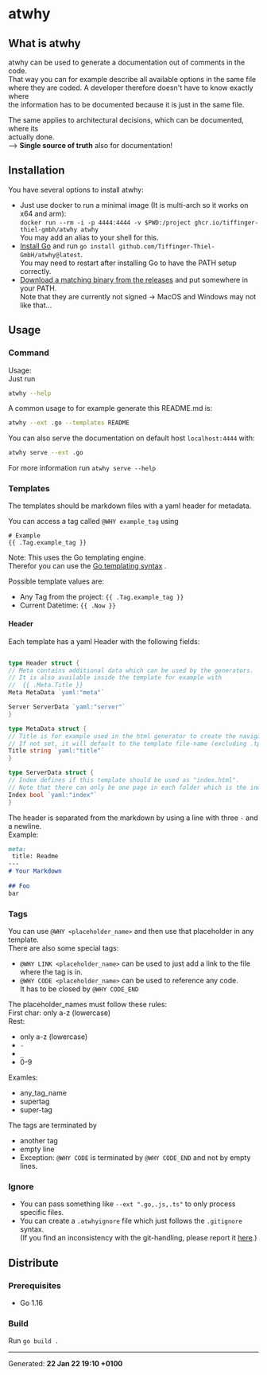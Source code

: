 # atwhy

## What is atwhy

atwhy can be used to generate a documentation out of comments in the code.  
That way you can for example describe all available options in the same file  
where they are coded. A developer therefore doesn't have to know exactly where  
the information has to be documented because it is just in the same file.

The same applies to architectural decisions, which can be documented, where its  
actually done.  
--> __Single source of truth__ also for documentation!

## Installation

You have several options to install atwhy:
* Just use docker to run a minimal image (It is multi-arch so it works on x64 and arm):  
  `docker run --rm -i -p 4444:4444 -v $PWD:/project ghcr.io/tiffinger-thiel-gmbh/atwhy atwhy`  
  You may add an alias to your shell for this.
* [Install Go](https://go.dev/dl/) and run `go install github.com/Tiffinger-Thiel-GmbH/atwhy@latest`.  
  You may need to restart after installing Go to have the PATH setup correctly.
* [Download a matching binary from the releases](https://github.com/Tiffinger-Thiel-GmbH/atwhy/releases)
  and put somewhere in your PATH.  
  Note that they are currently not signed -> MacOS and Windows may not like that...

## Usage

### Command

Usage:  
Just run  
```bash  
atwhy --help  
```  
A common usage to for example generate this README.md is:  
```bash  
atwhy --ext .go --templates README  
```

You can also serve the documentation on default host `localhost:4444` with:

```bash  
atwhy serve --ext .go  
```  

For more information run `atwhy serve --help`

### Templates

The templates should be markdown files with a yaml header for metadata.

You can access a tag called `@WHY example_tag` using

 ```text  
 # Example  
 {{ .Tag.example_tag }}  
 ```  

Note: This uses the Go templating engine.  
Therefor you can use
the [Go templating syntax](https://learn.hashicorp.com/tutorials/nomad/go-template-syntax?in=nomad/templates)
.

Possible template values are:

* Any Tag from the project: `{{ .Tag.example_tag }}`
* Current Datetime: `{{ .Now }}`

#### Header

Each template has a yaml Header with the following fields:

```go

type Header struct {
// Meta contains additional data which can be used by the generators.
// It is also available inside the template for example with
//  {{ .Meta.Title }}
Meta MetaData `yaml:"meta"`

Server ServerData `yaml:"server"`
}

type MetaData struct {
// Title is for example used in the html generator to create the navigation buttons.
// If not set, it will default to the template file-name (excluding .tpl.md)
Title string `yaml:"title"`
}

type ServerData struct {
// Index defines if this template should be used as "index.html".
// Note that there can only be one page in each folder which is the index.
Index bool `yaml:"index"`
}
```
  
The header is separated from the markdown by using a line with three `-` and a newline.  
Example:  
```md  
meta:  
 title: Readme  
---  
# Your Markdown  
  
## Foo  
bar  
```

### Tags

You can use `@WHY <placeholder_name>` and then use that placeholder in any template.  
There are also some special tags:  
* `@WHY LINK <placeholder_name>` can be used to just add a link to the file where the tag is in.  
* `@WHY CODE <placeholder_name>` can be used to reference any code.  
  It has to be closed by `@WHY CODE_END`

The placeholder_names must follow these rules:  
First char: only a-z (lowercase)  
Rest:  
 * only a-z (lowercase)  
 * `-`  
 * `_`  
 * 0-9  
  
Examles:  
 * any_tag_name  
 * supertag  
 * super-tag

The tags are terminated by

* another tag
* empty line
* Exception: `@WHY CODE` is terminated by `@WHY CODE_END` and not by empty lines.

### Ignore

* You can pass something like `--ext ".go,.js,.ts"` to only process specific files.
* You can create a `.atwhyignore` file which just follows the `.gitignore` syntax.  
  (If you find an inconsistency with the git-handling, please report it 
  [here](https://github.com/aligator/NoGo/issues).)

## Distribute

### Prerequisites

* Go 1.16

### Build

Run `go build .`

---
Generated: __22 Jan 22 19:10 +0100__
